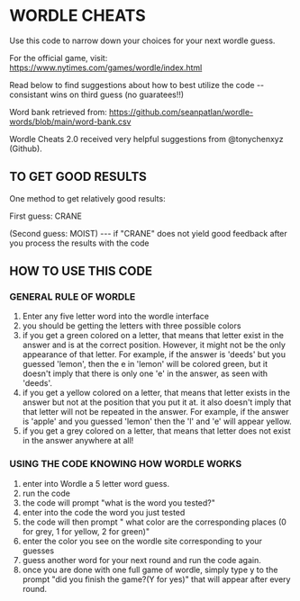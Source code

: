 # WORDLE CHEATS
Use this code to narrow down your choices for your next wordle guess. 

For the official game, visit: https://www.nytimes.com/games/wordle/index.html

Read below to find suggestions about how to best utilize the code -- consistant wins on third guess (no guaratees!!) 

Word bank retrieved from: https://github.com/seanpatlan/wordle-words/blob/main/word-bank.csv 

Wordle Cheats 2.0 received very helpful suggestions from @tonychenxyz (Github). 

## TO GET GOOD RESULTS
One method to get relatively good results: 

First guess: CRANE 

(Second guess: MOIST)  --- if "CRANE" does not yield good feedback after you process the results with the code 


## HOW TO USE THIS CODE

### GENERAL RULE OF WORDLE
1) Enter any five letter word into the wordle interface
2) you should be getting the letters with three possible colors 
3) if you get a green colored on a letter, that means that letter exist in the answer and is at the correct position. However, it might not be the only appearance of that letter. For example, if the answer is 'deeds' but you guessed 'lemon', then the e in 'lemon' will be colored green, but it doesn't imply that there is only one 'e' in the answer, as seen with 'deeds'. 
4) if you get a yellow colored on a letter, that means that letter exists in the answer but not at the position that you put it at. it also doesn't imply that that letter will not be repeated in the answer. For example, if the answer is 'apple' and you guessed 'lemon' then the 'l' and 'e' will appear yellow. 
5) if you get a grey colored on a letter, that means that letter does not exist in the answer anywhere at all! 

### USING THE CODE KNOWING HOW WORDLE WORKS
1) enter into Wordle a 5 letter word guess. 
2) run the code 
3) the code will prompt "what is the word you tested?" 
4) enter into the code the word you just tested 
5) the code will then prompt " what color are the corresponding places (0 for grey, 1 for yellow, 2 for green)" 
6) enter the color you see on the wordle site corresponding to your guesses 
7) guess another word for your next round and run the code again. 
8) once you are done with one full game of wordle, simply type y to the prompt "did you finish the game?(Y for yes)" that will appear after every round. 
